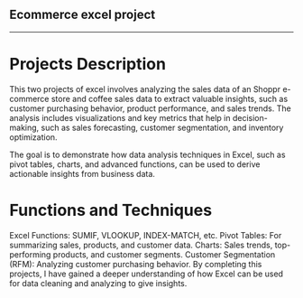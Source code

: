 ## **Ecommerce excel project**
---
# Projects Description
This two projects of excel involves analyzing the sales data of an Shoppr e-commerce store and coffee sales data to extract valuable insights, such as customer purchasing behavior, product performance, and sales trends. The analysis includes visualizations and key metrics that help in decision-making, such as sales forecasting, customer segmentation, and inventory optimization.

The goal is to demonstrate how data analysis techniques in Excel, such as pivot tables, charts, and advanced functions, can be used to derive actionable insights from business data.

# Functions and Techniques
Excel Functions: SUMIF, VLOOKUP, INDEX-MATCH, etc.
Pivot Tables: For summarizing sales, products, and customer data.
Charts: Sales trends, top-performing products, and customer segments.
Customer Segmentation (RFM): Analyzing customer purchasing behavior.
By completing this projects, I have gained a deeper understanding of how Excel can be used for data cleaning  and analyzing to give insights.
